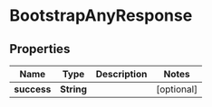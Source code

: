 

# BootstrapAnyResponse

## Properties

Name | Type | Description | Notes
------------ | ------------- | ------------- | -------------
**success** | **String** |  |  [optional]



